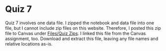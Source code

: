 # Quiz 7

Quiz 7 involves one data file.
I zipped the notebook and data file into one file, but I cannot include zip files on this website.
Therefore, I posted this zip file to Canvas under [Files/Quiz Zips](https://northeastern.instructure.com/courses/137565/files/folder/Quiz%20Zips).
I linked this file from the Canvas assignment, too.
Download and extract this file, leaving any file names and relative locations as-is.
